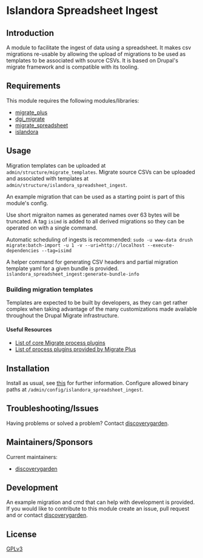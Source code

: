 # Islandora Spreadsheet Ingest

## Introduction

A module to facilitate the ingest of data using a spreadsheet.
It makes csv migrations re-usable by allowing the upload of migrations to be
used as templates to be associated with source CSVs.
It is based on Drupal's migrate framework and is compatible with its
tooling.

## Requirements

This module requires the following modules/libraries:

* [migrate_plus](https://www.drupal.org/project/migrate_plus)
* [dgi_migrate](https://github.com/discoverygarden/dgi_migrate)
* [migrate_spreadsheet](https://www.drupal.org/project/migrate_spreadsheet)
* [islandora](https://github.com/Islandora/islandora/tree/8.x-1.x)

## Usage

Migration templates can be uploaded at `admin/structure/migrate_templates`.
Migrate source CSVs can be uploaded and associated with templates at
`admin/structure/islandora_spreadsheet_ingest`.

An example migration that can be used as a starting point is part of this
module's config.

Use short migraiton names as generated names over 63 bytes will be truncated.
A tag `isimd` is added to all derived migrations so they can be operated on
with a single command.

Automatic scheduling of ingests is recommended:
`sudo -u www-data drush migrate:batch-import -u 1 -v --uri=http://localhost --execute-dependencies --tag=isimd`

A helper command for generating CSV headers and partial migration template yaml
for a given bundle is provided.
`islandora_spreadsheet_ingest:generate-bundle-info`

### Building migration templates

Templates are expected to be built by developers, as they can get rather complex when taking advantage of the many customizations made available throughout the Drupal Migrate infrastructure.

#### Useful Resources
* [List of core Migrate process plugins](
https://www.drupal.org/docs/8/api/migrate-api/migrate-process-plugins/list-of-core-migrate-process-plugins)
* [List of process plugins provided by Migrate Plus](
https://www.drupal.org/docs/8/api/migrate-api/migrate-process-plugins/list-of-process-plugins-provided-by-migrate-plus)

## Installation

Install as usual, see
[this](https://drupal.org/documentation/install/modules-themes/modules-8) for
further information.
Configure allowed binary paths at `/admin/config/islandora_spreadsheet_ingest`.

## Troubleshooting/Issues

Having problems or solved a problem? Contact
[discoverygarden](http://support.discoverygarden.ca).

## Maintainers/Sponsors

Current maintainers:

* [discoverygarden](http://www.discoverygarden.ca)

## Development

An example migration and cmd that can help with development is provided.
If you would like to contribute to this module create an issue, pull request
and or contact
[discoverygarden](http://support.discoverygarden.ca).

## License

[GPLv3](http://www.gnu.org/licenses/gpl-3.0.txt)
